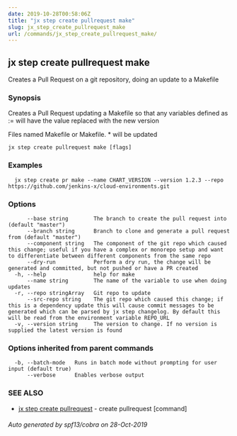 ```yaml
---
date: 2019-10-28T00:58:06Z
title: "jx step create pullrequest make"
slug: jx_step_create_pullrequest_make
url: /commands/jx_step_create_pullrequest_make/
---
```

## jx step create pullrequest make

Creates a Pull Request on a git repository, doing an update to a Makefile

### Synopsis

Creates a Pull Request updating a Makefile so that any variables defined as <name>:= <value>will have the value replaced with the new version 

Files named Makefile or Makefile. * will be updated

```
jx step create pullrequest make [flags]
```

### Examples

```
  jx step create pr make --name CHART_VERSION --version 1.2.3 --repo https://github.com/jenkins-x/cloud-environments.git
```

### Options

```
      --base string        The branch to create the pull request into (default "master")
      --branch string      Branch to clone and generate a pull request from (default "master")
      --component string   The component of the git repo which caused this change; useful if you have a complex or monorepo setup and want to differentiate between different components from the same repo
      --dry-run            Perform a dry run, the change will be generated and committed, but not pushed or have a PR created
  -h, --help               help for make
      --name string        The name of the variable to use when doing updates
  -r, --repo stringArray   Git repo to update
      --src-repo string    The git repo which caused this change; if this is a dependency update this will cause commit messages to be generated which can be parsed by jx step changelog. By default this will be read from the environment variable REPO_URL
  -v, --version string     The version to change. If no version is supplied the latest version is found
```

### Options inherited from parent commands

```
  -b, --batch-mode   Runs in batch mode without prompting for user input (default true)
      --verbose      Enables verbose output
```

### SEE ALSO

* [jx step create pullrequest](/commands/jx_step_create_pullrequest/)	 - create pullrequest [command]

###### Auto generated by spf13/cobra on 28-Oct-2019
